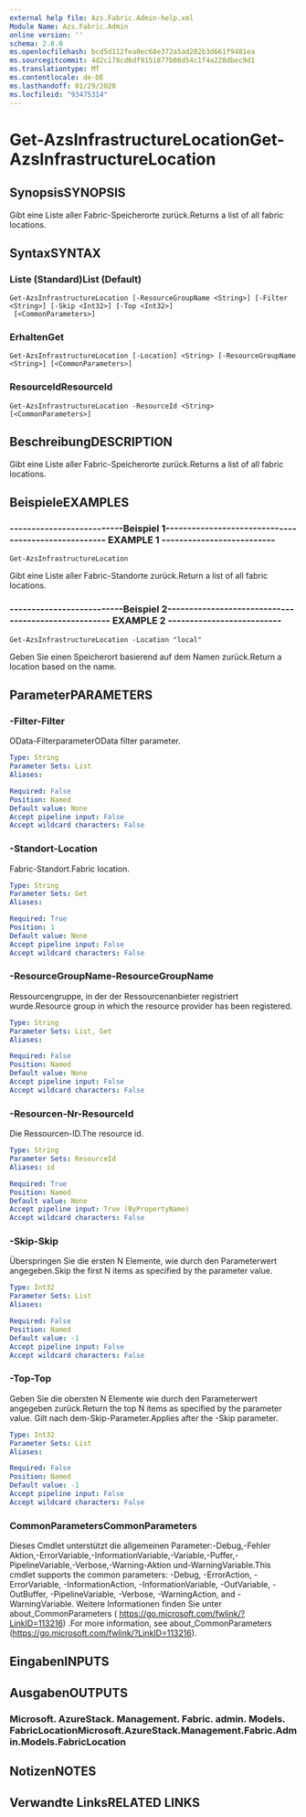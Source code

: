 ```yaml
---
external help file: Azs.Fabric.Admin-help.xml
Module Name: Azs.Fabric.Admin
online version: ''
schema: 2.0.0
ms.openlocfilehash: bcd5d112fea0ec68e372a5ad282b3d661f9481ea
ms.sourcegitcommit: 4d2c178cd6df9151877b08d54c1f4a228dbec9d1
ms.translationtype: MT
ms.contentlocale: de-DE
ms.lasthandoff: 01/29/2020
ms.locfileid: "93475314"
---
```

# <span data-ttu-id="78cc0-101">Get-AzsInfrastructureLocation</span><span class="sxs-lookup"><span data-stu-id="78cc0-101">Get-AzsInfrastructureLocation</span></span>

## <span data-ttu-id="78cc0-102">Synopsis</span><span class="sxs-lookup"><span data-stu-id="78cc0-102">SYNOPSIS</span></span>
<span data-ttu-id="78cc0-103">Gibt eine Liste aller Fabric-Speicherorte zurück.</span><span class="sxs-lookup"><span data-stu-id="78cc0-103">Returns a list of all fabric locations.</span></span>

## <span data-ttu-id="78cc0-104">Syntax</span><span class="sxs-lookup"><span data-stu-id="78cc0-104">SYNTAX</span></span>

### <span data-ttu-id="78cc0-105">Liste (Standard)</span><span class="sxs-lookup"><span data-stu-id="78cc0-105">List (Default)</span></span>
```
Get-AzsInfrastructureLocation [-ResourceGroupName <String>] [-Filter <String>] [-Skip <Int32>] [-Top <Int32>]
 [<CommonParameters>]
```

### <span data-ttu-id="78cc0-106">Erhalten</span><span class="sxs-lookup"><span data-stu-id="78cc0-106">Get</span></span>
```
Get-AzsInfrastructureLocation [-Location] <String> [-ResourceGroupName <String>] [<CommonParameters>]
```

### <span data-ttu-id="78cc0-107">ResourceId</span><span class="sxs-lookup"><span data-stu-id="78cc0-107">ResourceId</span></span>
```
Get-AzsInfrastructureLocation -ResourceId <String> [<CommonParameters>]
```

## <span data-ttu-id="78cc0-108">Beschreibung</span><span class="sxs-lookup"><span data-stu-id="78cc0-108">DESCRIPTION</span></span>
<span data-ttu-id="78cc0-109">Gibt eine Liste aller Fabric-Speicherorte zurück.</span><span class="sxs-lookup"><span data-stu-id="78cc0-109">Returns a list of all fabric locations.</span></span>

## <span data-ttu-id="78cc0-110">Beispiele</span><span class="sxs-lookup"><span data-stu-id="78cc0-110">EXAMPLES</span></span>

### <span data-ttu-id="78cc0-111">--------------------------Beispiel 1--------------------------</span><span class="sxs-lookup"><span data-stu-id="78cc0-111">-------------------------- EXAMPLE 1 --------------------------</span></span>
```
Get-AzsInfrastructureLocation
```

<span data-ttu-id="78cc0-112">Gibt eine Liste aller Fabric-Standorte zurück.</span><span class="sxs-lookup"><span data-stu-id="78cc0-112">Return a list of all fabric locations.</span></span>

### <span data-ttu-id="78cc0-113">--------------------------Beispiel 2--------------------------</span><span class="sxs-lookup"><span data-stu-id="78cc0-113">-------------------------- EXAMPLE 2 --------------------------</span></span>
```
Get-AzsInfrastructureLocation -Location "local"
```

<span data-ttu-id="78cc0-114">Geben Sie einen Speicherort basierend auf dem Namen zurück.</span><span class="sxs-lookup"><span data-stu-id="78cc0-114">Return a location based on the name.</span></span>

## <span data-ttu-id="78cc0-115">Parameter</span><span class="sxs-lookup"><span data-stu-id="78cc0-115">PARAMETERS</span></span>

### <span data-ttu-id="78cc0-116">-Filter</span><span class="sxs-lookup"><span data-stu-id="78cc0-116">-Filter</span></span>
<span data-ttu-id="78cc0-117">OData-Filterparameter</span><span class="sxs-lookup"><span data-stu-id="78cc0-117">OData filter parameter.</span></span>

```yaml
Type: String
Parameter Sets: List
Aliases: 

Required: False
Position: Named
Default value: None
Accept pipeline input: False
Accept wildcard characters: False
```

### <span data-ttu-id="78cc0-118">-Standort</span><span class="sxs-lookup"><span data-stu-id="78cc0-118">-Location</span></span>
<span data-ttu-id="78cc0-119">Fabric-Standort.</span><span class="sxs-lookup"><span data-stu-id="78cc0-119">Fabric location.</span></span>

```yaml
Type: String
Parameter Sets: Get
Aliases: 

Required: True
Position: 1
Default value: None
Accept pipeline input: False
Accept wildcard characters: False
```

### <span data-ttu-id="78cc0-120">-ResourceGroupName</span><span class="sxs-lookup"><span data-stu-id="78cc0-120">-ResourceGroupName</span></span>
<span data-ttu-id="78cc0-121">Ressourcengruppe, in der der Ressourcenanbieter registriert wurde.</span><span class="sxs-lookup"><span data-stu-id="78cc0-121">Resource group in which the resource provider has been registered.</span></span>

```yaml
Type: String
Parameter Sets: List, Get
Aliases: 

Required: False
Position: Named
Default value: None
Accept pipeline input: False
Accept wildcard characters: False
```

### <span data-ttu-id="78cc0-122">-Resourcen-Nr</span><span class="sxs-lookup"><span data-stu-id="78cc0-122">-ResourceId</span></span>
<span data-ttu-id="78cc0-123">Die Ressourcen-ID.</span><span class="sxs-lookup"><span data-stu-id="78cc0-123">The resource id.</span></span>

```yaml
Type: String
Parameter Sets: ResourceId
Aliases: id

Required: True
Position: Named
Default value: None
Accept pipeline input: True (ByPropertyName)
Accept wildcard characters: False
```

### <span data-ttu-id="78cc0-124">-Skip</span><span class="sxs-lookup"><span data-stu-id="78cc0-124">-Skip</span></span>
<span data-ttu-id="78cc0-125">Überspringen Sie die ersten N Elemente, wie durch den Parameterwert angegeben.</span><span class="sxs-lookup"><span data-stu-id="78cc0-125">Skip the first N items as specified by the parameter value.</span></span>

```yaml
Type: Int32
Parameter Sets: List
Aliases: 

Required: False
Position: Named
Default value: -1
Accept pipeline input: False
Accept wildcard characters: False
```

### <span data-ttu-id="78cc0-126">-Top</span><span class="sxs-lookup"><span data-stu-id="78cc0-126">-Top</span></span>
<span data-ttu-id="78cc0-127">Geben Sie die obersten N Elemente wie durch den Parameterwert angegeben zurück.</span><span class="sxs-lookup"><span data-stu-id="78cc0-127">Return the top N items as specified by the parameter value.</span></span>
<span data-ttu-id="78cc0-128">Gilt nach dem-Skip-Parameter.</span><span class="sxs-lookup"><span data-stu-id="78cc0-128">Applies after the -Skip parameter.</span></span>

```yaml
Type: Int32
Parameter Sets: List
Aliases: 

Required: False
Position: Named
Default value: -1
Accept pipeline input: False
Accept wildcard characters: False
```

### <span data-ttu-id="78cc0-129">CommonParameters</span><span class="sxs-lookup"><span data-stu-id="78cc0-129">CommonParameters</span></span>
<span data-ttu-id="78cc0-130">Dieses Cmdlet unterstützt die allgemeinen Parameter:-Debug,-Fehler Aktion,-ErrorVariable,-InformationVariable,-Variable,-Puffer,-PipelineVariable,-Verbose,-Warning-Aktion und-WarningVariable.</span><span class="sxs-lookup"><span data-stu-id="78cc0-130">This cmdlet supports the common parameters: -Debug, -ErrorAction, -ErrorVariable, -InformationAction, -InformationVariable, -OutVariable, -OutBuffer, -PipelineVariable, -Verbose, -WarningAction, and -WarningVariable.</span></span> <span data-ttu-id="78cc0-131">Weitere Informationen finden Sie unter about_CommonParameters ( https://go.microsoft.com/fwlink/?LinkID=113216) .</span><span class="sxs-lookup"><span data-stu-id="78cc0-131">For more information, see about_CommonParameters (https://go.microsoft.com/fwlink/?LinkID=113216).</span></span>

## <span data-ttu-id="78cc0-132">Eingaben</span><span class="sxs-lookup"><span data-stu-id="78cc0-132">INPUTS</span></span>

## <span data-ttu-id="78cc0-133">Ausgaben</span><span class="sxs-lookup"><span data-stu-id="78cc0-133">OUTPUTS</span></span>

### <span data-ttu-id="78cc0-134">Microsoft. AzureStack. Management. Fabric. admin. Models. FabricLocation</span><span class="sxs-lookup"><span data-stu-id="78cc0-134">Microsoft.AzureStack.Management.Fabric.Admin.Models.FabricLocation</span></span>

## <span data-ttu-id="78cc0-135">Notizen</span><span class="sxs-lookup"><span data-stu-id="78cc0-135">NOTES</span></span>

## <span data-ttu-id="78cc0-136">Verwandte Links</span><span class="sxs-lookup"><span data-stu-id="78cc0-136">RELATED LINKS</span></span>

